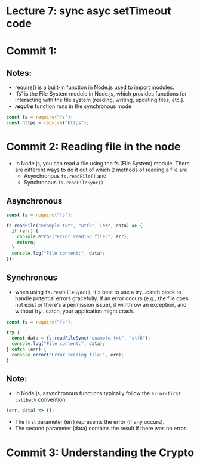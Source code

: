 # Lecture 7: sync asyc setTimeout code

# Commit 1:

## Notes:

- require() is a built-in function in Node.js used to import modules.
- 'fs' is the File System module in Node.js, which provides functions for interacting with the file system (reading, writing, updating files, etc.).
- **_require_** function runs in the synchronous mode

```js
const fs = require("fs");
const https = require("https");
```

# Commit 2: Reading file in the node

- In Node.js, you can read a file using the fs (File System) module. There are different ways to do it out of which 2 methods of reading a file are
  - Asynchronous `fs.readFile()` and
  - Synchronous `fs.readFileSync()`

## Asynchronous

```js
const fs = require("fs");

fs.readFile("example.txt", "utf8", (err, data) => {
  if (err) {
    console.error("Error reading file:", err);
    return;
  }
  console.log("File content:", data);
});
```

## Synchronous

- when using `fs.readFileSync()`, it's best to use a try...catch block to handle potential errors gracefully. If an error occurs (e.g., the file does not exist or there's a permission issue), it will throw an exception, and without try...catch, your application might crash.

```js
const fs = require("fs");

try {
  const data = fs.readFileSync("example.txt", "utf8");
  console.log("File content:", data);
} catch (err) {
  console.error("Error reading file:", err);
}
```

## Note:

- In Node.js, asynchronous functions typically follow the `error-first callback` convention.

```js
(err, data) => {};
```

- The first parameter (err) represents the error (if any occurs).
- The second parameter (data) contains the result if there was no error.

# Commit 3: Understanding the Crypto
